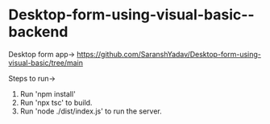 # Desktop-form-using-visual-basic--backend

Desktop form app-> https://github.com/SaranshYadav/Desktop-form-using-visual-basic/tree/main

Steps to run->
1. Run 'npm install'
2. Run 'npx tsc' to build.
3. Run 'node ./dist/index.js' to run the server.
